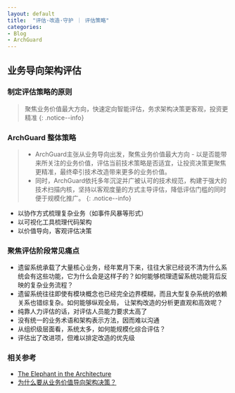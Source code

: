 ```yaml
---
layout: default
title:  "评估·改造·守护 ｜ 评估策略"
categories:
- Blog
- ArchGuard
---
```


## 业务导向架构评估

### 制定评估策略的原则
> 聚焦业务价值最大方向，快速定向智能评估，务求架构决策更客观，投资更精准
{: .notice--info}

### ArchGuard 整体策略

> - ArchGuard主张从业务导向出发，聚焦业务价值最大方向 - 以是否能带来所关注的业务价值，评估当前技术策略是否适宜，让投资决策更聚焦更精准，最终牵引技术改造带来更多的业务价值。
> - 同时，ArchGuard依托多年沉淀并广被认可的技术规范，构建于强大的技术扫描内核，坚持以客观度量的方式主导评估，降低评估门槛的同时便于规模化推广。
{: .notice--info}

* 以协作方式梳理复杂业务（如事件风暴等形式）
* 以可视化工具梳理代码架构
* 以价值导向，客观评估决策

### 聚焦评估阶段常见痛点
* 遗留系统承载了大量核心业务，经年累月下来，往往大家已经说不清为什么系统会有这些功能，它为什么会是这样子的？如何能够梳理遗留系统功能背后反映的复杂业务流程？
* 遗留系统往往即使有模块概念也已经完全边界模糊，而且大型复杂系统的依赖关系也错综复杂。如何能够纵观全局， 让架构改造的分析更直观和高效呢？
* 纯靠人力评估的话，对评估人员能力要求太高了
* 没有统一的业务术语和架构表示方法，因而难以沟通
* 从组织级层面看，系统太多，如何能规模化综合评估？
* 评估出了改进项，但难以排定改造的优先级


### 相关参考
* [The Elephant in the Architecture](https://martinfowler.com/articles/value-architectural-attribute.html)
* [为什么要从业务价值导向架构决策？](https://zhuanlan.zhihu.com/p/111293116)

